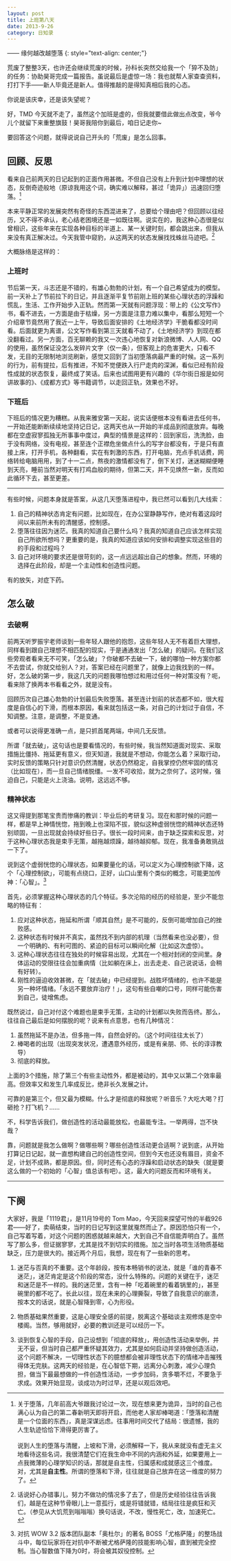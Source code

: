 ```yaml
---
layout: post
title: 上班第八天
date: 2013-9-26
category: 日知录
---
```


—— 缘何越改越堕落
{: style="text-align: center;"}

荒废了整整3天，也许还会继续荒废的时候，孙科长突然交给我一个「猝不及防」的任务：协助昊哥完成一篇报告。虽说最后是虚惊一场：我也就帮人家查查资料，打打下手——新人毕竟还是新人。值得推敲的是得知真相后我的心态。

你说是该庆幸，还是该失望呢？

好，TMD 今天就不走了，虽然这个加班是虚的，但我就要借此做出点改变，爷今儿个就留下来重整旗鼓！昊哥我陪你到最后，咱日记走你~

要回答这个问题，就得说说自己开头的「荒废」是怎么回事。

## 回顾、反思
看来自己前两天的日记起到的正面作用甚微。不但自己没有上升到计划中理想的状态，反倒奇迹般地（原谅我用这个词，确实难以解释，甚过「诡异」）迅速回归堕落。[^000]

[^000]: 关于堕落，几年前高大爷跟我讨论过一次，现在想来更为诡异，当时的自己也满心认为自己的第二春新明天即将开启，而他老人家却棒喝道：「堕落和清醒是一个位面的东西」，真是深谋远虑。往事用时间交代了结局：很遗憾，我的人生轨迹恰恰下滑得更厉害了。<br /><br />说到人生的堕落与清醒，上坡和下滑，必须解释一下，我从来就没有虚无主义地看待这些名词，我很清楚它们在我生命中不同的内涵和外延，如果要用上一点我微薄的心理学知识的话，那就是自主性，归属感和成就感这三个维度。对，尤其是**自主性**。所谓的堕落和下滑，往往就是自己放弃在这一维度的努力了。

本来平静正常的发展突然有奇怪的东西混进来了，总要给个理由吧？但回顾以往经历，又不得不承认，老心结老困境还是一如既往啊。说实在的，我这种心态很是似曾相识，这些年来在实现各种目标的半道上、某一关键时刻，都会跳出来，但我从来没有真正解决过。今天我管中窥豹，从这两天的状态发展找找蛛丝马迹吧。[^111]

[^111]: 话说好心办错事儿，努力不做功的情况多了去了，但是历史经验往往告诉我们，越是在这种节骨眼儿上一意孤行，或是将错就错，结局往往是疯狂和灭亡。（参见从大饥荒到嗡嗡嗡）换句话说，不改，慢性死亡，改，加速死亡。

大概脉络是这样的：

### 上班时
节后第一天，斗志还是不错的，有雄心勃勃的计划，有一个自己希望成为的模型。前一天补上了节前拉下的日记，并且逐渐平复节前刚上班的某些心理状态的浮躁和慌乱，生活、工作开始步入正轨。然而第一天就有问题浮现：带上的《公文写作》书，看不进去，一方面是由于枯燥，另一方面是注意力难以集中，看那么短短一个介绍章节竟然用了我近一上午，导致后面安排的《土地经济学》干脆看都没时间看。后面就更为离谱，公文写作看到第三天就看不动了，《土地经济学》到现在都没翻看过。另一方面，百无聊赖的我又一次违心地恢复对新浪微博、人人网、QQ的使用，虽然保证没怎么发碎片文字（仅一条），但客观上的危害更大，只看不发，无目的无限制地浏览刷新，感觉又回到了当初堕落病最严重的时候。这一系列的行为，前有提拉，后有推进，不知不觉便跌入行尸走肉的深渊，看似已经有阶段性成就的状态恢复，最终成了笑话。后来也试图用更有兴趣的《华尔街日报是如何讲故事的》、《成都方式》等书籍调节，以走回正轨，效果也不好。

### 下班后
下班后的情况更为糟糕。从我来雅安第一天起，说实话便根本没有看进去任何书，一开始还能断断续续地坚持记日记，这两天也从一开始的半成品到彻底放弃。每晚都在空虚寂寥孤独无所事事中度过，典型的情景是这样的：回到家后，洗洗脸，由于没有网络，没有电视，甚至连个正襟危坐做点什么的写字台都没有，于是只有直接上床，打开手机，各种翻看，实在有刺激的东西，打开电脑，充点手机话费，网络转给电脑用用，到了十一二点，熬夜的激情都没有了，倒下关灯，迷迷糊糊便睡到天亮，睡前当然对明天有打鸡血般的期待，但第二天，并不见焕然一新，反而如此循环下去，甚至更差。

---
有些时候，问题本身就是答案，从这几天堕落进程中，我已然可以看到几大线索：

1. 自己的精神状态肯定有问题，比如现在，在办公室静静写作，绝对有着这段时间以来前所未有的清醒感，控制感。
2. 堕落往往因为迷茫。我真的知道自己要什么吗？我真的知道自己应该怎样实现自己所欲所想吗？更重要的是，我真的知道应该如何安排和调整实现这些目的的手段和过程吗？
3. 自己对环境的要求还是很苛刻的，这一点远远超出自己的想象。然而，环境的选择在此阶段，却是一个主动性和创造性问题。

有的放矢，对症下药。

<!-- 这么安排的目的，目的有错吗，如何达到
状态是延续的，更是累积的。不要把调节的时间拖延。 -->

## 怎么破
### 去破啊

前两天听罗振宇老师谈到一些年轻人跟他的抱怨，这些年轻人无不有着巨大理想，同样看到跟自己理想不相匹配的现实，于是通通发出「怎么破」的疑问。在我们这些旁观者看来无不可笑，「怎么破」？你破都不去破一下，破的哪怕一种方案你都不去尝试，你就交给别人？对，答案已经在问题里了，就像上边我找到的一样。好，怎么破的第一步，我这几天的问题我哪怕想过和用过任何一种对策没有？呃，看来除了换两本书看看之外，就是没有。

回顾历次自己雄心勃勃的计划最后失败堕落。甚至连计划前的状态都不如，很大程度是自信心的下滑，而根本原因，看来就包括这一条，对自己的计划过于自信，不知调整。注意，是调整，不是变通。

或者可以说得更准确一点，是只抓首尾两端，中间几无反馈。

所谓「就去破」，这句话也是要看情况的，有些时候，我当然知道面对现实、采取措施比僵持、拖延更有意义，但天知道，我就是不想动，你能怎么着？采取行动，实时反馈的策略只针对意识仍然清醒，状态仍然稳定，自我掌控仍然牢固的情况（比如现在），而一旦自己情绪脱缰。一发不可收拾，就为之奈何了。这时候，强迫自己，只能是火上浇油。说明，这远远不够。

### 精神状态
这又得提到那笔宝贵而惨痛的教训：毕业后的考研复习。现在和那时候的问题一样，都是早上神情恍惚，拖到晚上也深陷不拔，貌似这种虚弱恍惚的精神状态还特别顽固，一旦出现就会持续好些日子。很长一段时间来，由于缺乏探索和反思，对于这种心理状态我是束手无策，越拖越烦躁，越待越抑郁。现在，我准备勇敢挑战一下了。

说到这个虚弱恍惚的心理状态，如果要量化的话，可以定义为心理控制欲下降，这个「心理控制欲」，可能有点绕口，正好，山口山里有个类似的概念，可能更加传神：「心智」。[^1] 

[^1]: 对抗 WOW 3.2 版本团队副本「奥杜尔」的著名 BOSS「尤格萨隆」的整场战斗中，每位玩家将在对抗中不断被尤格萨隆的技能影响心智，直到被完全控制。当心智数值下降为0时，将会被其奴役控制。

首先，必须掌握这种心理状态的几个特征。多次沦陷的经历的经验是，至少不能忽略的特征有：

1. 应对这种状态，拖延和所谓「顺其自然」是不可能的，反倒可能增加自己的挫败感。
2. 这种状态有时候并不真实，虽然找不到内部的机理（当然看来也没必要），但一个明确的、有利可图的、紧迫的目标可以瞬间化解（比如这次虚惊）。
3. 这种心理状态往往在独处的时候容易出现，尤其在一个相对封闭的空间里。身体运动的受限往往会加重病情（比如躺在床上，出去走走、自己说说话，会稍有好转）。
4. 刚性的逼迫收效甚微，在「就去破」中已经提到。战胜坏情绪的，也许不能是另一种坏情绪。「永远不要放弃治疗！」，这句有些自嘲的口号，同样可能伤害到自己，徒增焦虑。

既然说过，自己对付这个难题也是束手无策，主动的计划都以失败而告终。那么，往往自己最后是如何摆脱的呢？说来有点意思，也有几种情况：

1. 虽然拖延不是办法，但多拖一阵，自然会好的。（这个时间往往太长了）
2. 棒喝者的出现（出现突发状况，遭遇意外经历，或是有亲朋、师、长的谆谆教导）
3.  彻底的释放。

上面的3个措施，除了第三个有些主动性外，都是被动的，其中又以第二个效率最高。但效率又和发生几率成反比，绝非长久发展之计。

可靠的是第三个，但又最为模糊。什么才是彻底的释放呢？听音乐？大吃大喝？打砸抢？打飞机？……

不，科学告诉我们，做创造性的活动最能放松，也最能专注。一举两得，岂不快哉？

靠，问题就是我怎么做啊？做哪些啊？哪些创造性活动更合适啊？说到底，从开始打算记日记起，就一直想构建自己的创造性空间，但到今天也还没有眉目，资金不足，计划不成熟，都是原因。但，同时还有心态的浮躁和启动状态的缺失（就是要这么做的一个初始的「心智」值总该有吧）。这，最大的问题反而和环境有关。

***

## 下阕

大家好，我是「1119君」，是11月19号的 Tom Mao，今天回来探望可怜的半截926君——好了，卖萌结束，当时的日记写到这里就戛然而止了。原因恐怕只有一个，自己写着写着，对这个问题的困惑就越来越大，大到自己不自信能弄明白了。虽然写了那么多，但证据寥寥，尤其是找不到切实的措施。加之当时各项生活物质基础缺乏，压力是很大的。接近两个月后，我想，现在有了一些新的思考。

1. 迷茫与否真的不重要。这个年龄段，按有本畅销书的说法，就是「谁的青春不迷茫」，迷茫肯定是这个阶段的常态，没什么特殊的。问题的关键在于，迷茫和迷茫是不一样的。我的迷茫里，含有一种「吃着碗里的看着锅里的」，甚至碗里的都不吃了。长此以往，现在未来的心理撕裂，导致了自我意识的崩溃，按本文的话说，就是心智降到零，心为形役。

2. 物质基础果然重要，这是心理安全感的前提，脱离这个基础谈主观修炼是空中楼阁。当然，够用就好，必要的教训还是可以经历一下。
3. 谈到恢复心智的手段，自己设想到「彻底的释放」，用创造性活动来举例，并无不妥，但当时自己都严重怀疑其效力，尤其是如何启动并坚持做创造活动，这个问题不解决，一切理性状态下的臆想都会被非理性状态下的情绪冲击摧残得体无完肤。这两天的经验是，在心智低下期，远离分心刺激，减少心理负担，做当下最最想做的一件创造性活动，一步步加码，贪多嚼不烂，不要急于求成。效果开始显现，谈成功为时过早，还是以观后效吧。
